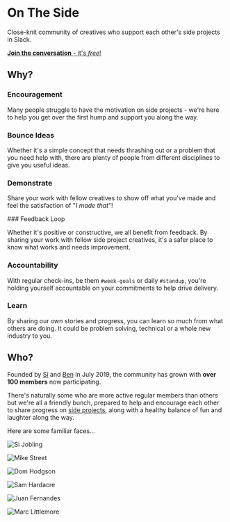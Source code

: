 # On The Side 

Close-knit community of creatives who support each other's side projects in Slack.

[**Join the conversation** - it's *free*!](https://join.slack.com/t/onthesideworkspace/shared_invite/enQtNzA0MTcyOTk4MzA2LWEzNjcxODIzM2I3ZjA0MWQ2YTI4YzcxZGMxNTkwNGI5ZGRkYWZmYWVmOTdmOTc3NmIyZjRmN2RmMjk1NTZlZGQ)

## Why?

### Encouragement  

Many people struggle to have the motivation on side projects - we're here to help you get over the first hump and support you along the way.

### Bounce Ideas

Whether it's a simple concept that needs thrashing out or a problem that you need help with, there are plenty of people from different disciplines to give you useful ideas.

### Demonstrate

Share your work with fellow creatives to show off what you've made and feel the satisfaction of "_I made that_"!

### Feedback Loop

Whether it's positive or constructive, we all benefit from feedback. By sharing your work with fellow side project creatives, it's a safer place to know what works and needs improvement.

### Accountability

With regular check-ins, be them `#week-goals` or daily `#standup`, you're holding yourself accountable on your commitments to help drive delivery.

### Learn

By sharing our own stories and progress, you can learn so much from what others are doing. It could be problem solving, technical or a whole new industry to you.

## Who?

Founded by [Si](https://sijobling.com/) and [Ben](https://twitter.com/brussels) in July 2019, the community has grown with **over 100 members** now participating.

There's naturally some who are more active regular members than others but we're all a friendly bunch, prepared to help and encourage each other to share progress on [side projects](Projects), along with a healthy balance of fun and laughter along the way.

Here are some familiar faces…

![Si Jobling](https://ca.slack-edge.com/TKTLNP30D-UKG87FPRQ-1ae22eba176d-512)

![Mike Street](https://ca.slack-edge.com/TKTLNP30D-U010WQXFR2P-gb4ee0784664-512)

![Dom Hodgson](https://ca.slack-edge.com/TKTLNP30D-UM41J7L5D-gf9b9d2edf4d-512)

![Sam Hardacre](https://ca.slack-edge.com/TKTLNP30D-ULB6A9CP7-gf372b3f6c7c-512)

![Juan Fernandes](https://ca.slack-edge.com/TKTLNP30D-UTE7UDCSH-ga1780be9a2c-512)

![Marc Littlemore](https://ca.slack-edge.com/TKTLNP30D-UQ5TDNEFM-g4b0d41741f2-512)